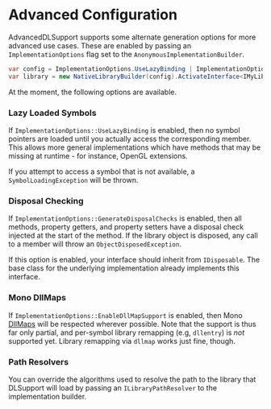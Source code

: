 Advanced Configuration
======================

AdvancedDLSupport supports some alternate generation options for more advanced use cases. These are enabled by passing 
an `ImplementationOptions` flag set to the `AnonymousImplementationBuilder`.

```cs
var config = ImplementationOptions.UseLazyBinding | ImplementationOptions.GenerateDisposalChecks;
var library = new NativeLibraryBuilder(config).ActivateInterface<IMyLibrary>(LibraryName);
```

At the moment, the following options are available.

### Lazy Loaded Symbols
If `ImplementationOptions::UseLazyBinding` is enabled, then no symbol pointers are loaded until you actually access the 
corresponding member. This allows more general implementations which have methods that may be missing at runtime - for 
instance, OpenGL extensions.

If you attempt to access a symbol that is not available, a `SymbolLoadingException` will be thrown.

### Disposal Checking
If `ImplementationOptions::GenerateDisposalChecks` is enabled, then all methods, property getters, and property setters 
have a disposal check injected at the start of the method. If the library object is disposed, any call to a member will 
throw an `ObjectDisposedException`.

If this option is enabled, your interface should inherit from `IDisposable`. The base class for the underlying 
implementation already implements this interface.

### Mono DllMaps
If `ImplementationOptions::EnableDllMapSupport` is enabled, then Mono [DllMaps][1] will be respected wherever possible. 
Note that the support is thus far only partial, and per-symbol library remapping (e.g, `dllentry`) is *not* supported 
yet. Library remapping via `dllmap` works just fine, though.

### Path Resolvers
You can override the algorithms used to resolve the path to the library that DLSupport will load by passing an 
`ILibraryPathResolver` to the implementation builder.

[1]: http://www.mono-project.com/docs/advanced/pinvoke/dllmap